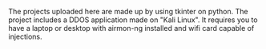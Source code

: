 The projects uploaded here are made up by using tkinter on python.
The project includes a DDOS application made on "Kali Linux".
It requires you to have a laptop or desktop with airmon-ng installed and wifi card capable of injections.
